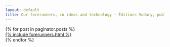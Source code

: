 ```yaml
---
layout: default
title: Our forerunners, in ideas and technology — Éditions Vodary, publisher in Paris
---
```


<div class="gallery">
	{% for post in paginator.posts %}
		<div class="item">
			<a class="item-inner" href="{{ post.url }}">
				  {% include forerunners.html %}
			</a>
		</div>
	{% endfor %}
</div>


